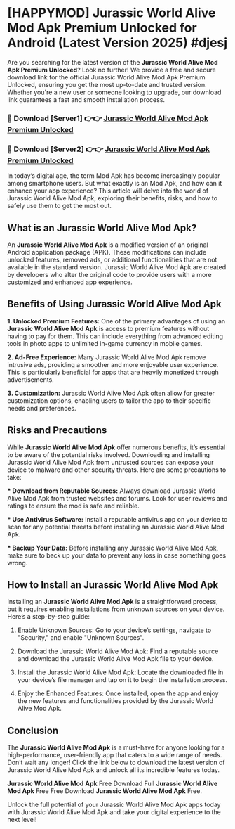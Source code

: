 # [HAPPYMOD] Jurassic World Alive Mod Apk Premium Unlocked for Android (Latest Version 2025) #djesj

Are you searching for the latest version of the <strong>Jurassic World Alive Mod Apk Premium Unlocked</strong>? Look no further! We provide a free and secure download link for the official Jurassic World Alive Mod Apk Premium Unlocked, ensuring you get the most up-to-date and trusted version. Whether you're a new user or someone looking to upgrade, our download link guarantees a fast and smooth installation process.


<h3>🔴 Download [Server1] 👉👉 <a href="https://appsnew.pages.dev?q=Jurassic+World+Alive+Mod+Apk">Jurassic World Alive Mod Apk Premium Unlocked</a></h3>

<h3>🔴 Download [Server2] 👉👉 <a href="https://appsnew.pages.dev?q=Jurassic+World+Alive+Mod+Apk">Jurassic World Alive Mod Apk Premium Unlocked</a></h3>


In today’s digital age, the term Mod Apk has become increasingly popular among smartphone users. But what exactly is an Mod Apk, and how can it enhance your app experience? This article will delve into the world of Jurassic World Alive Mod Apk, exploring their benefits, risks, and how to safely use them to get the most out.


<h2>What is an Jurassic World Alive Mod Apk?</h2>

An <strong>Jurassic World Alive Mod Apk</strong> is a modified version of an original Android application package (APK). These modifications can include unlocked features, removed ads, or additional functionalities that are not available in the standard version. Jurassic World Alive Mod Apk are created by developers who alter the original code to provide users with a more customized and enhanced app experience.


<h2>Benefits of Using Jurassic World Alive Mod Apk</h2>

<strong> 1. Unlocked Premium Features:</strong> One of the primary advantages of using an <strong>Jurassic World Alive Mod Apk</strong> is access to premium features without having to pay for them. This can include everything from advanced editing tools in photo apps to unlimited in-game currency in mobile games.

<strong> 2. Ad-Free Experience:</strong> Many Jurassic World Alive Mod Apk remove intrusive ads, providing a smoother and more enjoyable user experience. This is particularly beneficial for apps that are heavily monetized through advertisements.

<strong> 3. Customization:</strong> Jurassic World Alive Mod Apk often allow for greater customization options, enabling users to tailor the app to their specific needs and preferences.


<h2>Risks and Precautions</h2>

While <strong>Jurassic World Alive Mod Apk</strong> offer numerous benefits, it’s essential to be aware of the potential risks involved. Downloading and installing Jurassic World Alive Mod Apk from untrusted sources can expose your device to malware and other security threats. Here are some precautions to take:

<strong> * Download from Reputable Sources:</strong> Always download Jurassic World Alive Mod Apk from trusted websites and forums. Look for user reviews and ratings to ensure the mod is safe and reliable.

<strong> * Use Antivirus Software:</strong> Install a reputable antivirus app on your device to scan for any potential threats before installing an Jurassic World Alive Mod Apk.

<strong> * Backup Your Data:</strong> Before installing any Jurassic World Alive Mod Apk, make sure to back up your data to prevent any loss in case something goes wrong.


<h2>How to Install an Jurassic World Alive Mod Apk</h2>

Installing an <strong>Jurassic World Alive Mod Apk</strong> is a straightforward process, but it requires enabling installations from unknown sources on your device. Here’s a step-by-step guide:

 1. Enable Unknown Sources: Go to your device’s settings, navigate to "Security," and enable "Unknown Sources".

 2. Download the Jurassic World Alive Mod Apk: Find a reputable source and download the Jurassic World Alive Mod Apk file to your device.

 3. Install the Jurassic World Alive Mod Apk: Locate the downloaded file in your device’s file manager and tap on it to begin the installation process.

 4. Enjoy the Enhanced Features: Once installed, open the app and enjoy the new features and functionalities provided by the Jurassic World Alive Mod Apk.


<h2><strong>Conclusion</strong></h2>

The <strong>Jurassic World Alive Mod Apk</strong> is a must-have for anyone looking for a high-performance, user-friendly app that caters to a wide range of needs. Don’t wait any longer! Click the link below to download the latest version of Jurassic World Alive Mod Apk and unlock all its incredible features today.

<strong>Jurassic World Alive Mod Apk</strong> Free Download Full <strong>Jurassic World Alive Mod Apk</strong> Free Free Download <strong>Jurassic World Alive Mod Apk</strong> Free.

Unlock the full potential of your Jurassic World Alive Mod Apk apps today with Jurassic World Alive Mod Apk and take your digital experience to the next level!
